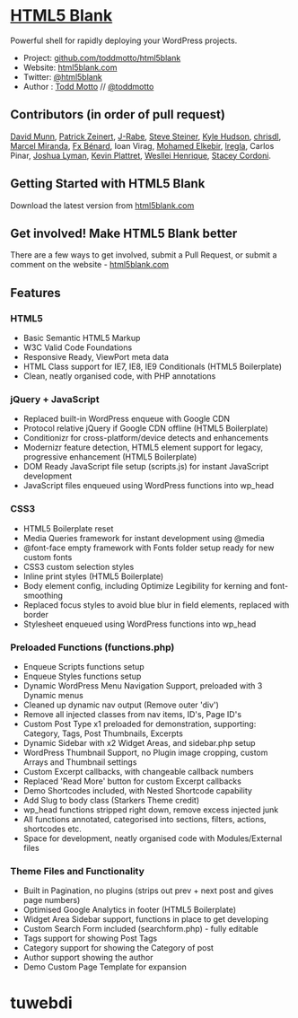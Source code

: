 # [HTML5 Blank](http://html5blank.com)

Powerful shell for rapidly deploying your WordPress projects.

* Project: [github.com/toddmotto/html5blank](https://github.com/toddmotto/html5blank)
* Website: [html5blank.com](http://html5blank.com)
* Twitter: [@html5blank](http://twitter.com/html5blank)
* Author : [Todd Motto](http://toddmotto.com) // [@toddmotto](http://twitter.com/toddmotto)

## Contributors (in order of pull request)
[David Munn](https://github.com/Munnday), [Patrick Zeinert](https://github.com/CoeusCC), [J-Rabe](https://github.com/J-Rabe), [Steve Steiner](https://github.com/ssteinerx), [Kyle Hudson](https://github.com/diskhub), [chrisdl](https://github.com/chrisdl), [Marcel Miranda](https://github.com/reaktivo), [Fx Bénard](https://github.com/fxbenard), Ioan Virag, [Mohamed Elkebir](https://github.com/elkebirmed), [lregla](https://github.com/lregla), Carlos Pinar, [Joshua Lyman](https://github.com/jlyman), [Kevin Plattret](https://github.com/kevinplattret), [Wesllei Henrique](https://github.com/wesllei), [Stacey Cordoni](https://github.com/staceycordoni).

## Getting Started with HTML5 Blank

Download the latest version from [html5blank.com](http://html5blank.com)

## Get involved! Make HTML5 Blank better

There are a few ways to get involved, submit a Pull Request, or submit a comment on the website - [html5blank.com](http://html5blank.com)

## Features

### HTML5
* Basic Semantic HTML5 Markup
* W3C Valid Code Foundations
* Responsive Ready, ViewPort meta data
* HTML Class support for IE7, IE8, IE9 Conditionals (HTML5 Boilerplate)
* Clean, neatly organised code, with PHP annotations

### jQuery + JavaScript
* Replaced built-in WordPress enqueue with Google CDN
* Protocol relative jQuery if Google CDN offline (HTML5 Boilerplate)
* Conditionizr for cross-platform/device detects and enhancements
* Modernizr feature detection, HTML5 element support for legacy, progressive enhancement (HTML5 Boilerplate)
* DOM Ready JavaScript file setup (scripts.js) for instant JavaScript development
* JavaScript files enqueued using WordPress functions into wp_head

### CSS3
* HTML5 Boilerplate reset
* Media Queries framework for instant development using @media
* @font-face empty framework with Fonts folder setup ready for new custom fonts
* CSS3 custom selection styles
* Inline print styles (HTML5 Boilerplate)
* Body element config, including Optimize Legibility for kerning and font-smoothing
* Replaced focus styles to avoid blue blur in field elements, replaced with border
* Stylesheet enqueued using WordPress functions into wp_head

### Preloaded Functions (functions.php)
* Enqueue Scripts functions setup
* Enqueue Styles functions setup
* Dynamic WordPress Menu Navigation Support, preloaded with 3 Dynamic menus
* Cleaned up dynamic nav output (Remove outer 'div')
* Remove all injected classes from nav items, ID's, Page ID's
* Custom Post Type x1 preloaded for demonstration, supporting: Category, Tags, Post Thumbnails, Excerpts
* Dynamic Sidebar with x2 Widget Areas, and sidebar.php setup
* WordPress Thumbnail Support, no Plugin image cropping, custom Arrays and Thumbnail settings
* Custom Excerpt callbacks, with changeable callback numbers
* Replaced 'Read More' button for custom Excerpt callbacks
* Demo Shortcodes included, with Nested Shortcode capability
* Add Slug to body class (Starkers Theme credit)
* wp_head functions stripped right down, remove excess injected junk
* All functions annotated, categorised into sections, filters, actions, shortcodes etc.
* Space for development, neatly organised code with Modules/External files

### Theme Files and Functionality
* Built in Pagination, no plugins (strips out prev + next post and gives page numbers)
* Optimised Google Analytics in footer (HTML5 Boilerplate)
* Widget Area Sidebar support, functions in place to get developing
* Custom Search Form included (searchform.php) - fully editable
* Tags support for showing Post Tags
* Category support for showing the Category of post
* Author support showing the author
* Demo Custom Page Template for expansion
# tuwebdi
